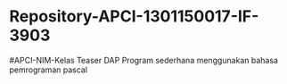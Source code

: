 # Repository-APCI-1301150017-IF-3903
 #APCI-NIM-Kelas
            Teaser DAP
            Program sederhana menggunakan bahasa pemrograman pascal
